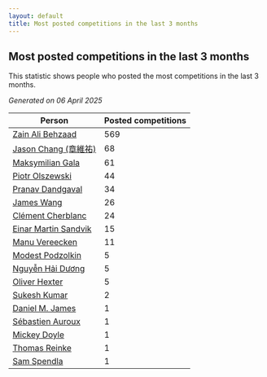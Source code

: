```yaml
---
layout: default
title: Most posted competitions in the last 3 months
---
```

## Most posted competitions in the last 3 months
This statistic shows people who posted the most competitions in the last 3 months.

*Generated on 06 April 2025*

| Person | Posted competitions |
| --- | --- |
| [Zain Ali Behzaad](https://www.worldcubeassociation.org/persons/2019BEHZ01) | 569 |
| [Jason Chang (章維祐)](https://www.worldcubeassociation.org/persons/2023CHAN15) | 68 |
| [Maksymilian Gala](https://www.worldcubeassociation.org/persons/2022GALA01) | 61 |
| [Piotr Olszewski](https://www.worldcubeassociation.org/persons/2013OLSZ02) | 44 |
| [Pranav Dandgaval](https://www.worldcubeassociation.org/persons/2017DAND01) | 34 |
| [James Wang](https://www.worldcubeassociation.org/persons/2015WANG87) | 26 |
| [Clément Cherblanc](https://www.worldcubeassociation.org/persons/2014CHER05) | 24 |
| [Einar Martin Sandvik](https://www.worldcubeassociation.org/persons/2018SAND22) | 15 |
| [Manu Vereecken](https://www.worldcubeassociation.org/persons/2010VERE01) | 11 |
| [Modest Podzolkin](https://www.worldcubeassociation.org/persons/2017PODZ01) | 5 |
| [Nguyễn Hải Dương](https://www.worldcubeassociation.org/persons/2018DUON07) | 5 |
| [Oliver Hexter](https://www.worldcubeassociation.org/persons/2022HEXT01) | 5 |
| [Sukesh Kumar](https://www.worldcubeassociation.org/persons/2017KUMA30) | 2 |
| [Daniel M. James](https://www.worldcubeassociation.org/persons/2012JAME04) | 1 |
| [Sébastien Auroux](https://www.worldcubeassociation.org/persons/2008AURO01) | 1 |
| [Mickey Doyle](https://www.worldcubeassociation.org/persons/2021DOYL02) | 1 |
| [Thomas Reinke](https://www.worldcubeassociation.org/persons/2018REIN04) | 1 |
| [Sam Spendla](https://www.worldcubeassociation.org/persons/2015SPEN01) | 1 |
